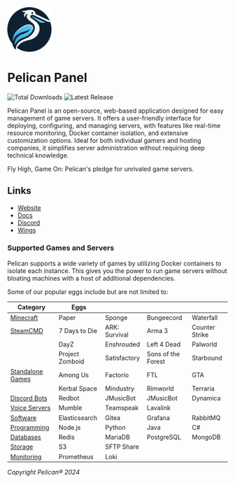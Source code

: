 <img width="20%" src="https://raw.githubusercontent.com/pelican-dev/panel/main/public/pelican.svg" alt="logo">

# Pelican Panel

![Total Downloads](https://img.shields.io/github/downloads/pelican-dev/panel/total?style=flat&label=Total%20Downloads&labelColor=rgba(0%2C%2070%2C%20114%2C%201)&color=rgba(255%2C%20255%2C%20255%2C%201)) 
![Latest Release](https://img.shields.io/github/v/release/pelican-dev/panel?style=flat&label=Latest%20Release&labelColor=rgba(0%2C%2070%2C%20114%2C%201)&color=rgba(255%2C%20255%2C%20255%2C%201))


Pelican Panel is an open-source, web-based application designed for easy management of game servers.
It offers a user-friendly interface for deploying, configuring, and managing servers, with features like real-time resource monitoring, Docker container isolation, and extensive customization options.
Ideal for both individual gamers and hosting companies, it simplifies server administration without requiring deep technical knowledge.

Fly High, Game On: Pelican's pledge for unrivaled game servers.

## Links

* [Website](https://pelican.dev)
* [Docs](https://pelican.dev/docs)
* [Discord](https://discord.gg/pelican-panel)
* [Wings](https://github.com/pelican-dev/wings)

### Supported Games and Servers

Pelican supports a wide variety of games by utilizing Docker containers to isolate each instance.
This gives you the power to run game servers without bloating machines with a host of additional dependencies.

Some of our popular eggs include but are not limited to:

| Category                                                             | Eggs            |               |                    |                |
|----------------------------------------------------------------------|-----------------|---------------|--------------------|----------------|
| [Minecraft](https://github.com/pelican-eggs/minecraft)               | Paper           | Sponge        | Bungeecord         | Waterfall      |
| [SteamCMD](https://github.com/pelican-eggs/steamcmd)                 | 7 Days to Die   | ARK: Survival | Arma 3             | Counter Strike |
|                                                                      | DayZ            | Enshrouded    | Left 4 Dead        | Palworld       |
|                                                                      | Project Zomboid | Satisfactory  | Sons of the Forest | Starbound      |
| [Standalone Games](https://github.com/pelican-eggs/games-standalone) | Among Us        | Factorio      | FTL                | GTA            |
|                                                                      | Kerbal Space    | Mindustry     | Rimworld           | Terraria       |
| [Discord Bots](https://github.com/pelican-eggs/chatbots)             | Redbot          | JMusicBot     | JMusicBot          | Dynamica       |
| [Voice Servers](https://github.com/pelican-eggs/voice)               | Mumble          | Teamspeak     | Lavalink           |                |
| [Software](https://github.com/pelican-eggs/software)                 | Elasticsearch   | Gitea         | Grafana            | RabbitMQ       |
| [Programming](https://github.com/pelican-eggs/generic)               | Node.js         | Python        | Java               | C#             |
| [Databases](https://github.com/pelican-eggs/database)                | Redis           | MariaDB       | PostgreSQL         | MongoDB        |
| [Storage](https://github.com/pelican-eggs/storage)                   | S3              | SFTP Share    |                    |                |
| [Monitoring](https://github.com/pelican-eggs/monitoring)             | Prometheus      | Loki          |                    |                |

*Copyright Pelican® 2024*